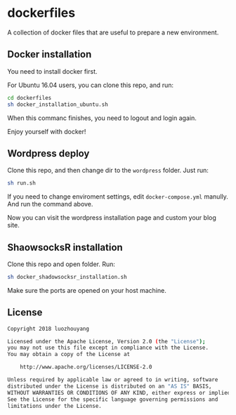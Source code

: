 # dockerfiles
A collection of docker files that are useful to prepare a new environment.

## Docker installation
You need to install docker first.

For Ubuntu 16.04 users, you can clone this repo, and run:

```bash
cd dockerfiles
sh docker_installation_ubuntu.sh
```  

When this commanc finishes, you need to logout and login again.

Enjoy yourself with docker!

## Wordpress deploy
Clone this repo, and then change dir to the `wordpress` folder. Just run:

```bash
sh run.sh
```  

If you need to change enviroment settings, edit `docker-compose.yml` manully. And run the command above.

Now you can visit the wordpress installation page and custom your blog site.

## ShaowsocksR installation
Clone this repo and open folder. Run:

```bash
sh docker_shadowsocksr_installation.sh
```

Make sure the ports are opened on your host machine.

## License

```bash
Copyright 2018 luozhouyang

Licensed under the Apache License, Version 2.0 (the "License");
you may not use this file except in compliance with the License.
You may obtain a copy of the License at

    http://www.apache.org/licenses/LICENSE-2.0

Unless required by applicable law or agreed to in writing, software
distributed under the License is distributed on an "AS IS" BASIS,
WITHOUT WARRANTIES OR CONDITIONS OF ANY KIND, either express or implied.
See the License for the specific language governing permissions and
limitations under the License.
```

